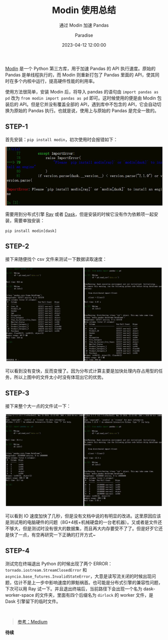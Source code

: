 ﻿---
layout:         post
title:          "Modin 使用总结"
subtitle:       "通过 Modin 加速 Pandas"
date:           "2023-04-12 12:00:00"
author:         "Paradise"
header-style:   text
tags:
    - 编程语言
    - Python
    - 总结
---

[Modin](https://github.com/modin-project/modin) 是一个 Python 第三方库，用于加速 Pandas 的 API 执行速度。原始的 Pandas 是单线程执行的，而 Modin 则重新打包了 Pandas 里面的 API，使其同时在多个内核中运行，提高硬件性能的利用率。

使用方法很简单，安装 Modin 后，将导入 pandas 的语句由 `import pandas as pd` 改为 `from modin import pandas as pd` 即可。这时候使用的便是由 Modin 包装后的 API。但是它并没有覆盖全部的 API，遇到库中不包含的 API，它会自动切换为原始的 Pandas 执行。也就是说，使用上与原始的 Pandas 是完全一致的。

## STEP-1

首先安装：`pip install modin`，初次使用时会报错如下：

![](/post-assets/20230412/error.jpg)

需要用到分布式引擎 [Ray](https://github.com/ray-project/ray) 或者 [Dask](https://github.com/dask/dask)，但是安装的时候它没有作为依赖项一起安装，需要单独安装：

`pip install modin[dask]`

## STEP-2

接下来随便找个 csv 文件来测试一下数据读取速度：

![](/post-assets/20230412/small.jpg)

可以看到没有变快，反而变慢了。因为分布式计算主要是加快处理内存占用型的任务，所以上图中的文件太小时没有体现出它的优势。

## STEP-3

接下来整个大一点的文件试一下：

![](/post-assets/20230412/big.jpg)

可以看到 IO 速度加快了几秒，但是没有文档中说的有明显的改进。这里原因应该是测试用的电脑硬件的问题（8G+4核+机械硬盘的一台老机器）。又或者是文件还不够大，但是测试时没有很大的数据集，而且再大内存要受不了了。但是好歹它还是快了一点，有空再研究一下正确的打开方式~

## STEP-4

测试完在终端退出 Python 的时候出现了两个 ERROR：`tornado.iostream.StreamClosedError` 和 `asyncio.base_futures.InvalidStateError`，大意是读写流关闭的时候出现问题，估计不是上一步中影响速度的罪魁祸首。也可能是分布式引擎的兼容性问题，下次可以用 Ray 试一下。并且退出终端后，当前路径下会出现一个名为 dask-worker-space 的文件夹，里面有四个后缀名为 `dirlock` 的 worker 文件，是 Dask 引擎留下的临时文件。

<br>

> [参考：Medium](https://medium.com/distributed-computing-with-ray/how-to-speed-up-pandas-with-modin-84aa6a87bcdb)

**待续**